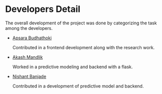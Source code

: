 # Developers Detail

<p>The overall development of the project was done by categorizing the task among the developers.
</p>

- [Apsara Budhathoki](https://github.com/ApsaraBudhathoki)
    <p>Contributed in a frontend development along with the research work.</p>
- [Akash Mandlik](https://github.com/AkashMandlik555)
    <p> Worked in a predictive modeling and backend with a flask.</p>

- [Nishant Banjade](https://github.com/Nix-code)
    <p>Contributed in a development of predictive model and backend.</p>



